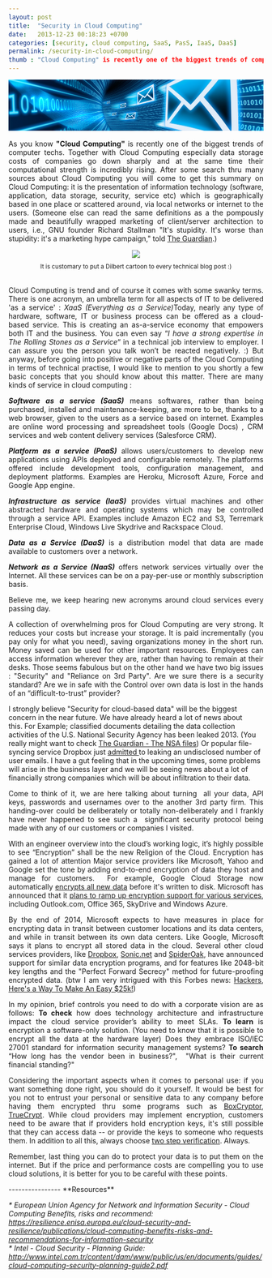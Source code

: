```yaml
---
layout: post
title:  "Security in Cloud Computing"
date:   2013-12-23 00:18:23 +0700
categories: [security, cloud computing, SaaS, PasS, IaaS, DaaS]
permalink: /security-in-cloud-computing/
thumb : "Cloud Computing" is recently one of the biggest trends of computer techs that comes with some swanky terms. I strongly believe “Security for cloud-based data” will be the biggest concern in the near future.
---
```

<img src="/static/img/security.png">
<br />
<p style="text-align: justify;">As you know <strong>"Cloud Computing"</strong> is recently one of the biggest trends of computer techs. Together with Cloud Computing especially data storage costs of companies go down sharply and at the same time their computational strength is incredibly rising. After some search thru many sources about Cloud Computing you will come to get this summary on Cloud Computing: it is the presentation of information technology (software, application, data storage, security, service etc) which is geographically based in one place or scattered around, via local networks or internet to the users. (Someone else can read the same definitions as a the pompously made and beautifully wrapped marketing of client/server architection to users, i.e., GNU founder Richard Stallman "It's stupidity. It's worse than stupidity: it's a marketing hype campaign," told <a title="The Guardian" href="http://www.theguardian.com/technology/2008/sep/29/cloud.computing.richard.stallman" target="_blank">The Guardian</a>.)</p>
<center><img src="http://erkutevirgen.com/wp-content/uploads/2014/03/dilbert_cloud_computing.jpg" /></center>
<center><sub>It is customary to put a Dilbert cartoon to every technical blog post :) </sub></center>

<p style="text-align: justify;"><br />Cloud Computing is trend and of course it comes with some swanky terms. There is one acronym, an umbrella term for all aspects of IT to be delivered 'as a service' : <em>XaaS (Everything as a Service)</em>Today, nearly any type of hardware, software, IT or business process can be offered as a cloud-based service.
This is creating an as-a-service economy that empowers both IT and the business.
You can even say “<em>I have a strong expertise in The Rolling Stones as a Service</em>“ in a technical job interview to employer. I can assure you the person you talk won’t be reacted negatively. :) But anyway, before going into positive or negative parts of the Cloud Computing in terms of technical practise, I would like to mention to you shortly a few basic concepts that you should know about this matter.
There are many kinds of service in cloud computing :</p>

<p style="text-align: justify;"><em><b>Software as a service (SaaS)</b></em> means softwares, rather than being purchased, installed and maintenance-keeping, are more to be, thanks to a web browser, given to the users as a service based on internet. Examples are online word processing and spreadsheet tools (Google Docs) , CRM services and web content delivery services (Salesforce CRM).</p>
<p style="text-align: justify;"><em><b>Platform as a service (PaaS)</b></em> allows users/customers to develop new applications using APIs deployed and configurable remotely. The platforms offered include development tools, configuration management, and deployment platforms. Examples are Heroku, Microsoft Azure, Force and Google App engine.</p>
<p style="text-align: justify;"><em><b>Infrastructure as service (IaaS)</b></em> provides virtual machines and other abstracted hardware and operating systems which may be controlled through a service API. Examples include Amazon EC2 and S3, Terremark Enterprise Cloud, Windows Live Skydrive and Rackspace Cloud.</p>
<p style="text-align: justify;"><em><b>Data as a Service (DaaS)</b></em> is a distribution model that data are made available to customers over a network.</p>
<p style="text-align: justify;"><em><b>Network as a Service (NaaS)</b></em> offers network services virtually over the Internet. All these services can be on a pay-per-use or monthly subscription basis.</p>
<p style="text-align: justify;">Believe me, we keep hearing new acronyms around cloud services every passing day.</p>
<p style="text-align: justify;">A collection of overwhelming pros for Cloud Computing are very strong. It reduces your costs but increase your storage. It is paid incrementally (you pay only for what you need), saving organizations money in the short run. Money saved can be used for other important resources. Employees can access information wherever they are, rather than having to remain at their desks. Those seems fabulous but on the other hand we have two big issues : "Security" and "Reliance on 3rd Party". Are we sure there is a security standard? Are we in safe with the Control over own data is lost in the hands of an “difficult-to-trust” provider?</p>I strongly believe "Security for cloud-based data" will be the biggest concern in the near future. We have already heard a lot of news about this. For Example; classified documents detailing the data collection activities of the U.S. National Security Agency has been leaked 2013. (You really might want to check <a title="The Guardian - The NSA files" href="http://www.theguardian.com/world/the-nsa-files" target="_blank">The Guardian - The NSA files</a>) Or popular file-syncing service Dropbox just <a title="Dropbox Reports User Accounts Were Hijacked, Adds New Security Features" href="http://techcrunch.com/2012/07/31/dropbox-admits-user-accounts-were-hijacked-adds-new-security-features/" target="_blank">admitted </a>to leaking an undisclosed number of user emails. I have a gut feeling that in the upcoming times, some problems will arise in the business layer and we will be seeing news about a lot of financially strong companies which will be about infiltration to their data.</p>
<p style="text-align: justify;">Come to think of it, we are here talking about turning  all your data, API keys, passwords and usernames over to the another 3rd party firm. This handing-over could be deliberately or totally non-deliberately and I frankly have never happened to see such a  significant security protocol being made with any of our customers or companies I visited.</p>
<p style="text-align: justify;">With an engineer overview into the cloud’s working logic, it’s highly possible to see “Encryption” shall be the new Religion of the Cloud. Encryption has gained a lot of attention Major service providers like Microsoft, Yahoo and Google set the tone by adding end-to-end encryption of data they host and manage for customers.  For example, Google Cloud Storage now automatically <a title="Google Cloud Storage now provides server-side encryption" href="http://googlecloudplatform.blogspot.in/2013/08/google-cloud-storage-now-provides.html" target="_blank">encrypts all new data</a> before it's written to disk. Microsoft has announced that it <a title="Microsoft, suspecting NSA spying, to ramp up efforts to encrypt its Internet traffic" href="http://www.washingtonpost.com/business/technology/microsoft-suspecting-nsa-spying-to-ramp-up-efforts-to-encrypt-its-internet-traffic/2013/11/26/44236b48-56a9-11e3-8304-caf30787c0a9_story.html" target="_blank">plans to ramp up encryption support for various services</a>, including Outlook.com, Office 365, SkyDrive and Windows Azure.</p>
<p style="text-align: justify;">By the end of 2014, Microsoft expects to have measures in place for encrypting data in transit between customer locations and its data centers, and while in transit between its own data centers. Like Google, Microsoft says it plans to encrypt all stored data in the cloud. Several other cloud services providers, like <a title="DropBox" href="http://www.dropbox.com" target="_blank">Dropbox</a>, <a title="Sonic.Net" href="http://sonic.net/" target="_blank">Sonic.net</a> and <a title="SpiderOak" href="https://spideroak.com" target="_blank">SpiderOak</a>, have announced support for similar data encryption programs, and for features like 2048-bit key lengths and the "Perfect Forward Secrecy" method for future-proofing encrypted data. (btw I am very intrigued with this Forbes news: <a title="Hackers, Here's a Way To Make An Easy $25k!" href="http://www.forbes.com/sites/benkepes/2013/12/19/hackers-heres-a-way-to-make-an-easy-25k/" target="_blank">Hackers, Here's a Way To Make An Easy $25k!</a>)</p>
<p style="text-align: justify;">In my opinion, brief controls you need to do with a corporate vision are as follows: <b>To check</b> how does technology architecture and infrastructure impact the cloud service provider’s ability to meet SLAs. <b>To learn</b> is encryption a software-only solution. (You need to know that it is possible to encrypt all the data at the hardware layer) Does they embrace ISO/IEC 27001 standard for information security management systems? <b>To search</b> “How long has the vendor been in business?",  "What is their current financial standing?"</p>
<p style="text-align: justify;">Considering the important aspects when it comes to personal use: if you want something done right, you should do it yourself. It would be best for you not to entrust your personal or sensitive data to any company before having them encrypted thru some programs such as <a title="boxCryptor" href="https://www.boxcryptor.com" target="_blank">BoxCryptor</a>, <a title="TrueCrypt" href="http://www.truecrypt.org/" target="_blank">TrueCrypt</a>. While cloud providers may implement encryption, customers need to be aware that if providers hold encryption keys, it's still possible that they can access data -- or provide the keys to someone who requests them. In addition to all this, always choose <a title="Two Step Verification" href="http://en.wikipedia.org/wiki/Two-step_verification">two step verification</a>. Always.</p>
<p style="text-align: justify;">Remember, last thing you can do to protect your data is to put them on the internet. But if the price and performance costs are compelling you to use cloud solutions, it is better for you to be careful with these points.</p>
----------------
**Resources**

<p style="text-align: left;">
<em>* European Union Agency for Network and Information Security - Cloud Computing Benefits, risks and recommend:</em>
<em><a href="https://resilience.enisa.europa.eu/cloud-security-and-resilience/publications/cloud-computing-benefits-risks-and-recommendations-for-information-security" target="_blank">https://resilience.enisa.europa.eu/cloud-security-and-resilience/publications/cloud-computing-benefits-risks-and-recommendations-for-information-security</a></em>
<br />
<em>* Intel - Cloud Security - Planning Guide:</em>
<em><a href="http://www.intel.com.tr/content/dam/www/public/us/en/documents/guides/cloud-computing-security-planning-guide2.pdf" target="_blank">http://www.intel.com.tr/content/dam/www/public/us/en/documents/guides/cloud-computing-security-planning-guide2.pdf</a></em>
</p>